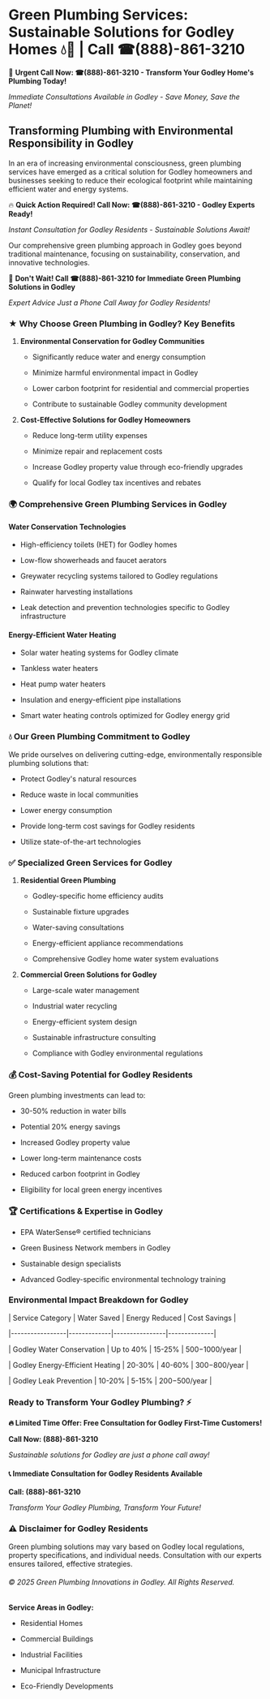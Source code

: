 # Green Plumbing Services: Sustainable Solutions for Godley Homes 💧🌿 | Call ☎(888)-861-3210

🚨 **Urgent Call Now: ☎(888)-861-3210 - Transform Your Godley Home's Plumbing Today!**
*Immediate Consultations Available in Godley - Save Money, Save the Planet!*

## Transforming Plumbing with Environmental Responsibility in Godley

In an era of increasing environmental consciousness, green plumbing services have emerged as a critical solution for Godley homeowners and businesses seeking to reduce their ecological footprint while maintaining efficient water and energy systems. 

🔥 **Quick Action Required! Call Now: ☎(888)-861-3210 - Godley Experts Ready!**
*Instant Consultation for Godley Residents - Sustainable Solutions Await!*

Our comprehensive green plumbing approach in Godley goes beyond traditional maintenance, focusing on sustainability, conservation, and innovative technologies.

🚨 **Don't Wait! Call ☎(888)-861-3210 for Immediate Green Plumbing Solutions in Godley**
*Expert Advice Just a Phone Call Away for Godley Residents!*

### ★ Why Choose Green Plumbing in Godley? Key Benefits

1. **Environmental Conservation for Godley Communities** 
   - Significantly reduce water and energy consumption
   - Minimize harmful environmental impact in Godley
   - Lower carbon footprint for residential and commercial properties
   - Contribute to sustainable Godley community development

2. **Cost-Effective Solutions for Godley Homeowners** 
   - Reduce long-term utility expenses
   - Minimize repair and replacement costs
   - Increase Godley property value through eco-friendly upgrades
   - Qualify for local Godley tax incentives and rebates

### 🌍 Comprehensive Green Plumbing Services in Godley

#### Water Conservation Technologies
- High-efficiency toilets (HET) for Godley homes
- Low-flow showerheads and faucet aerators
- Greywater recycling systems tailored to Godley regulations
- Rainwater harvesting installations
- Leak detection and prevention technologies specific to Godley infrastructure

#### Energy-Efficient Water Heating
- Solar water heating systems for Godley climate
- Tankless water heaters
- Heat pump water heaters
- Insulation and energy-efficient pipe installations
- Smart water heating controls optimized for Godley energy grid

### 💧 Our Green Plumbing Commitment to Godley

We pride ourselves on delivering cutting-edge, environmentally responsible plumbing solutions that:
- Protect Godley's natural resources
- Reduce waste in local communities
- Lower energy consumption
- Provide long-term cost savings for Godley residents
- Utilize state-of-the-art technologies

### ✅ Specialized Green Services for Godley

1. **Residential Green Plumbing**
   - Godley-specific home efficiency audits
   - Sustainable fixture upgrades
   - Water-saving consultations
   - Energy-efficient appliance recommendations
   - Comprehensive Godley home water system evaluations

2. **Commercial Green Solutions for Godley**
   - Large-scale water management
   - Industrial water recycling
   - Energy-efficient system design
   - Sustainable infrastructure consulting
   - Compliance with Godley environmental regulations

### 💰 Cost-Saving Potential for Godley Residents

Green plumbing investments can lead to:
- 30-50% reduction in water bills
- Potential 20% energy savings
- Increased Godley property value
- Lower long-term maintenance costs
- Reduced carbon footprint in Godley
- Eligibility for local green energy incentives

### 🏆 Certifications & Expertise in Godley

- EPA WaterSense® certified technicians
- Green Business Network members in Godley
- Sustainable design specialists
- Advanced Godley-specific environmental technology training

### Environmental Impact Breakdown for Godley

| Service Category | Water Saved | Energy Reduced | Cost Savings |
|-----------------|-------------|----------------|--------------|
| Godley Water Conservation | Up to 40% | 15-25% | $500-$1000/year |
| Godley Energy-Efficient Heating | 20-30% | 40-60% | $300-$800/year |
| Godley Leak Prevention | 10-20% | 5-15% | $200-$500/year |

### Ready to Transform Your Godley Plumbing? ⚡

**🔥 Limited Time Offer: Free Consultation for Godley First-Time Customers!**

**Call Now: (888)-861-3210**
*Sustainable solutions for Godley are just a phone call away!*

#### 📞 Immediate Consultation for Godley Residents Available

**Call: (888)-861-3210**
*Transform Your Godley Plumbing, Transform Your Future!*

### ⚠️ Disclaimer for Godley Residents

Green plumbing solutions may vary based on Godley local regulations, property specifications, and individual needs. Consultation with our experts ensures tailored, effective strategies.

###### © 2025 Green Plumbing Innovations in Godley. All Rights Reserved.

**Service Areas in Godley:** 
- Residential Homes
- Commercial Buildings
- Industrial Facilities
- Municipal Infrastructure
- Eco-Friendly Developments